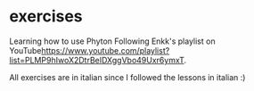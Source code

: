 # exercises
Learning how to use Phyton
Following Enkk's playlist on YouTube<https://www.youtube.com/playlist?list=PLMP9hIwoX2DtrBeIDXggVbo49Uxr6ymxT>.

All exercises are in italian since I followed the lessons in italian :)

